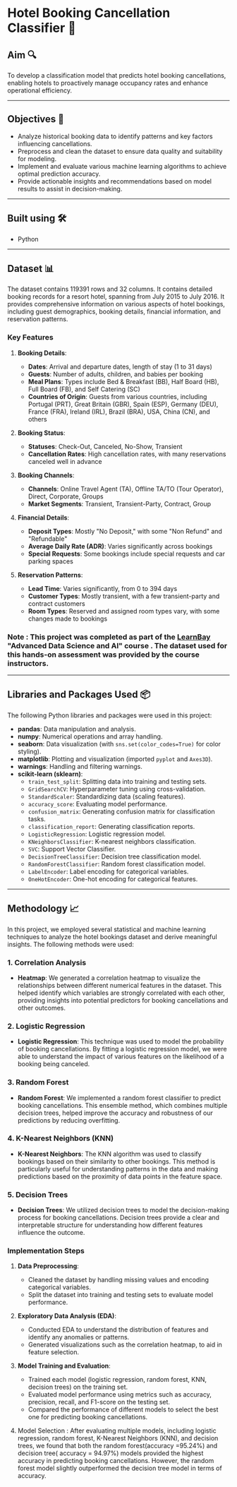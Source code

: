 # Hotel Booking Cancellation Classifier :hotel:

## Aim :mag:
To develop a classification model that predicts hotel booking cancellations, enabling hotels to proactively manage occupancy rates and enhance operational efficiency.

---

## Objectives :dart:
* Analyze historical booking data to identify patterns and key factors influencing cancellations.
* Preprocess and clean the dataset to ensure data quality and suitability for modeling.
* Implement and evaluate various machine learning algorithms to achieve optimal prediction accuracy.
* Provide actionable insights and recommendations based on model results to assist in decision-making.

---

## Built using 🛠️
* Python

---

## Dataset :bar_chart:
The dataset contains 119391 rows and 32 columns. It contains detailed booking records for a resort hotel, spanning from July 2015 to July 2016. It provides comprehensive information on various aspects of hotel bookings, including guest demographics, booking details, financial information, and reservation patterns.


### Key Features

1. **Booking Details**:
   - **Dates**: Arrival and departure dates, length of stay (1 to 31 days)
   - **Guests**: Number of adults, children, and babies per booking
   - **Meal Plans**: Types include Bed & Breakfast (BB), Half Board (HB), Full Board (FB), and Self Catering (SC)
   - **Countries of Origin**: Guests from various countries, including Portugal (PRT), Great Britain (GBR), Spain (ESP), Germany (DEU), France (FRA), Ireland (IRL), Brazil (BRA), USA, China (CN), and others

2. **Booking Status**:
   - **Statuses**: Check-Out, Canceled, No-Show, Transient
   - **Cancellation Rates**: High cancellation rates, with many reservations canceled well in advance

3. **Booking Channels**:
   - **Channels**: Online Travel Agent (TA), Offline TA/TO (Tour Operator), Direct, Corporate, Groups
   - **Market Segments**: Transient, Transient-Party, Contract, Group

4. **Financial Details**:
   - **Deposit Types**: Mostly "No Deposit," with some "Non Refund" and "Refundable"
   - **Average Daily Rate (ADR)**: Varies significantly across bookings
   - **Special Requests**: Some bookings include special requests and car parking spaces

5. **Reservation Patterns**:
   - **Lead Time**: Varies significantly, from 0 to 394 days
   - **Customer Types**: Mostly transient, with a few transient-party and contract customers
   - **Room Types**: Reserved and assigned room types vary, with some changes made to bookings

### Note : This project was completed as part of the [LearnBay](https://www.learnbay.co/) "Advanced Data Science and AI" course . The dataset used for this hands-on assessment was provided by the course instructors.
---


## Libraries and Packages Used 📦

The following Python libraries and packages were used in this project:

- **pandas**: Data manipulation and analysis.
- **numpy**: Numerical operations and array handling.
- **seaborn**: Data visualization (with `sns.set(color_codes=True)` for color styling).
- **matplotlib**: Plotting and visualization (imported `pyplot` and `Axes3D`).
- **warnings**: Handling and filtering warnings.
- **scikit-learn (sklearn)**:
  - `train_test_split`: Splitting data into training and testing sets.
  - `GridSearchCV`: Hyperparameter tuning using cross-validation.
  - `StandardScaler`: Standardizing data (scaling features).
  - `accuracy_score`: Evaluating model performance.
  - `confusion_matrix`: Generating confusion matrix for classification tasks.
  - `classification_report`: Generating classification reports.
  - `LogisticRegression`: Logistic regression model.
  - `KNeighborsClassifier`: K-nearest neighbors classification.
  - `SVC`: Support Vector Classifier.
  - `DecisionTreeClassifier`: Decision tree classification model.
  - `RandomForestClassifier`: Random forest classification model.
  - `LabelEncoder`: Label encoding for categorical variables.
  - `OneHotEncoder`: One-hot encoding for categorical features.
 
---

## Methodology 📈

In this project, we employed several statistical and machine learning techniques to analyze the hotel bookings dataset and derive meaningful insights. The following methods were used:

### 1. Correlation Analysis
- **Heatmap**: We generated a correlation heatmap to visualize the relationships between different numerical features in the dataset. This helped identify which variables are strongly correlated with each other, providing insights into potential predictors for booking cancellations and other outcomes.

### 2. Logistic Regression
- **Logistic Regression**: This technique was used to model the probability of booking cancellations. By fitting a logistic regression model, we were able to understand the impact of various features on the likelihood of a booking being canceled.

### 3. Random Forest
- **Random Forest**: We implemented a random forest classifier to predict booking cancellations. This ensemble method, which combines multiple decision trees, helped improve the accuracy and robustness of our predictions by reducing overfitting.

### 4. K-Nearest Neighbors (KNN)
- **K-Nearest Neighbors**: The KNN algorithm was used to classify bookings based on their similarity to other bookings. This method is particularly useful for understanding patterns in the data and making predictions based on the proximity of data points in the feature space.

### 5. Decision Trees
- **Decision Trees**: We utilized decision trees to model the decision-making process for booking cancellations. Decision trees provide a clear and interpretable structure for understanding how different features influence the outcome.

### Implementation Steps
1. **Data Preprocessing**: 
   - Cleaned the dataset by handling missing values and encoding categorical variables.
   - Split the dataset into training and testing sets to evaluate model performance.

2. **Exploratory Data Analysis (EDA)**:
   - Conducted EDA to understand the distribution of features and identify any anomalies or patterns.
   - Generated visualizations such as  the correlation heatmap, to aid in feature selection.

3. **Model Training and Evaluation**:
   - Trained each model (logistic regression, random forest, KNN, decision trees) on the training set.
   - Evaluated model performance using metrics such as accuracy, precision, recall, and F1-score on the testing set.
   - Compared the performance of different models to select the best one for predicting booking cancellations.

4. Model Selection :
  After evaluating multiple models, including logistic regression, random forest, K-Nearest Neighbors (KNN), and decision trees, we found that both the random forest(accuracy =95.24%)  and decision tree( accuracy = 94.97%) models provided the highest accuracy in predicting booking cancellations. However, the random forest model slightly outperformed the decision tree model in terms of accuracy. 





